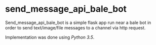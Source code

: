 # send_message_api_bale_bot
Send_message_api_bale_bot is a simple flask app run near a bale bot in order to send text/image/file messages to a channel via http request.

Implementation was done using *Python 3.5*.